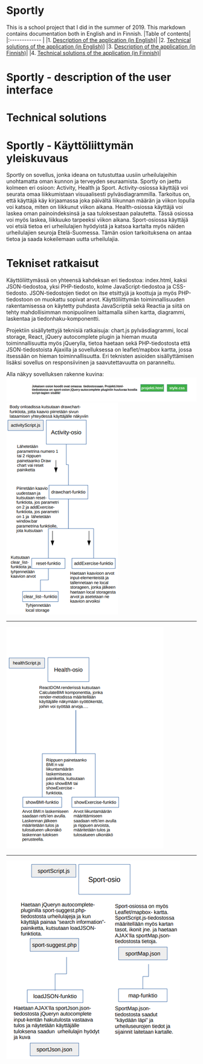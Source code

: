# Sportly
This is a school project that I did in the summer of 2019. This markdown contains documentation both in English and in Finnish.
|Table of contents|
|:------------- |
|1. [Description of the application (in English)](#Sportly---description-of-the-user-interface)|
|2. [Technical solutions of the application (in English)](#Technical-solutions)]
|3. [Description of the application (in Finnish)](#Sportly---Käyttöliittymän-yleiskuvaus)|
|4. [Technical solutions of the application (in Finnish)](#Tekniset-ratkaisut)|

# Sportly - description of the user interface

# Technical solutions

# Sportly - Käyttöliittymän yleiskuvaus
Sportly on sovellus, jonka ideana on tutustuttaa uusiin urheilulajeihin unohtamatta oman kunnon ja terveyden seuraamista. Sportly on jaettu kolmeen eri osioon: Activity, Health ja Sport. Activity-osiossa käyttäjä voi seurata omaa liikkumistaan visuaalisesti pylväsdiagrammilla. Tarkoitus on, että käyttäjä käy kirjaamassa joka päivältä liikunnan määrän ja viikon lopulla voi katsoa, miten on liikkunut viikon aikana. Health-osiossa käyttäjä voi laskea oman painoindeksinsä ja saa tuloksestaan palautetta. Tässä osiossa voi myös laskea, liikkuuko tarpeeksi viikon aikana. Sport-osiossa käyttäjä voi etsiä tietoa eri urheilulajien hyödyistä ja katsoa kartalta myös näiden urheilulajien seuroja Etelä-Suomessa. Tämän osion tarkoituksena on antaa tietoa ja saada kokeilemaan uutta urheilulajia.

# Tekniset ratkaisut
Käyttöliittymässä on yhteensä kahdeksan eri tiedostoa: index.html, kaksi JSON-tiedostoa, yksi PHP-tiedosto, kolme JavaScript-tiedostoa ja CSS-tiedosto. JSON-tiedostojen tiedot on itse etsittyjä ja koottuja ja myös PHP-tiedostoon on muokattu sopivat arvot. Käyttöliittymän toiminnallisuuden rakentamisessa on käytetty puhdasta JavaScriptiä sekä Reactia ja siitä on tehty mahdollisimman monipuolinen laittamalla siihen kartta, diagrammi, laskentaa ja tiedonhaku-komponentti.

Projektiin sisällytettyjä teknisiä ratkaisuja: chart.js pylväsdiagrammi, local storage, React, jQuery autocomplete plugin ja hieman muuta toiminnallisuutta myös jQuerylla, tietoa haetaan sekä PHP-tiedostosta että JSON-tiedostoista Ajaxilla ja sovelluksessa on leaflet/mapbox kartta, jossa itsessään on hieman toiminnallisuutta. Eri teknisten asioiden sisällyttämisen lisäksi sovellus on responsiivinen ja saavutettavuutta on paranneltu.

Alla näkyy sovelluksen rakenne kuvina:
![documentationPicture1](palautus/rakenne.PNG "Documentation picture of the structure")
![documentationPicture2](palautus/activityOsio.PNG "Documentation picture of activity section")<hr />
![documentationPicture3](palautus/healthOsio.PNG "Documentation picture of health section")<hr />
![documentationPicture4](palautus/sportOsio.PNG "Documentation picture of sport section")
